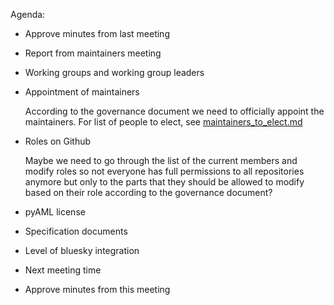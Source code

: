 Agenda:

- Approve minutes from last meeting

- Report from maintainers meeting

- Working groups and working group leaders

- Appointment of maintainers

  According to the governance document we need to officially appoint the maintainers. For list of people to elect, see [maintainers_to_elect.md](maintainers_to_elect.md)

- Roles on Github
  
  Maybe we need to go through the list of the current members and modify roles so not everyone has full permissions to all repositories anymore but only to the parts that they should be allowed to modify based on their role according to the governance document?

- pyAML license

- Specification documents

- Level of bluesky integration

- Next meeting time

- Approve minutes from this meeting


